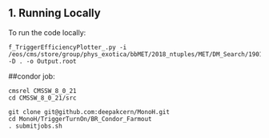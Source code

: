 ## 1. Running Locally

To run the code locally:

```
f_TriggerEfficiencyPlotter_.py -i /eos/cms/store/group/phys_exotica/bbMET/2018_ntuples/MET/DM_Search/190114_175917/0000/NCUGlobalTuples_100.root -D . -o Output.root
```


##condor job:
```
cmsrel CMSSW_8_0_21
cd CMSSW_8_0_21/src

git clone git@github.com:deepakcern/MonoH.git
cd MonoH/TriggerTurnOn/BR_Condor_Farmout
. submitjobs.sh
```
